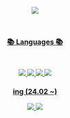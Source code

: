
<!--
**bonggyunjo/bonggyunjo** is a ✨ _special_ ✨ repository because its `README.md` (this file) appears on your GitHub profile.

Here are some ideas to get you started:
- 🔭 I’m currently working on ...
- 🌱 I’m currently learning ...
- 👯 I’m looking to collaborate on ...
- 🤔 I’m looking for help with ...
- 💬 Ask me about ...
- 📫 How to reach me: ...
- 😄 Pronouns: ...
- ⚡ Fun fact: ...


-->

<p align="center">
<a href="https://www.facebook.com/profile.php?id=100009829832533&mibextid=ZbWKwL">
<img src="https://img.shields.io/badge/facebook-5B02ED.svg?style=for-the-badge&logo=facebook&logoColor=white"">
</p>
</br>
 <h3 align="center"><b>📚 Languages 📚</b></h3>
</br>
<p align="center">
<img src="https://img.shields.io/badge/python-3670A0?style=for-the-badge&logo=python&logoColor=ffdd54"/>
<img src="https://img.shields.io/badge/c++-%2300599C.svg?style=for-the-badge&logo=c%2B%2B&logoColor=white"/>
<img src="https://img.shields.io/badge/c-%23239120.svg?style=for-the-badge&logo=c-sharp&logoColor=white"/>
<img src="https://img.shields.io/badge/java-AD6269.svg?style=for-the-badge&logo=java&logoColor=orange"/>
</p>

<h3 align="center"><b> ing (24.02 ~) </b></h3>
<p align="center">
<img src="https://img.shields.io/badge/react-8A4B08.svg?style=for-the-badge&logo=python&logoColor=ffdd54"/>
<img src="https://img.shields.io/badge/vue-58FA58.svg?style=for-the-badge&logo=c%2B%2B&logoColor=white"/>
</p>




